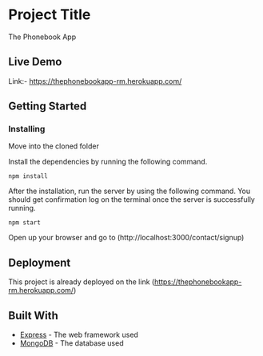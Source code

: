 # Project Title

The Phonebook App

## Live Demo

Link:- https://thephonebookapp-rm.herokuapp.com/

## Getting Started

### Installing

Move into the cloned folder

Install the dependencies by running the following command.

```
npm install
```

After the installation, run the server by using the following command. You should get confirmation log on the terminal once the server is successfully running.

```
npm start
```

Open up your browser and go to (http://localhost:3000/contact/signup)

## Deployment

This project is already deployed on the link (https://thephonebookapp-rm.herokuapp.com/)

## Built With

- [Express](https://expressjs.com/) - The web framework used
- [MongoDB](https://www.mongodb.com/) - The database used
